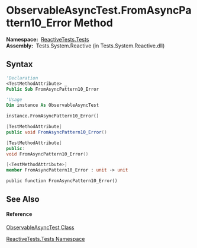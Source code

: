# ObservableAsyncTest.FromAsyncPattern10\_Error Method

**Namespace:**  [ReactiveTests.Tests](ReactiveTests.Tests\ReactiveTests.Tests.md)  
**Assembly:**  Tests.System.Reactive (in Tests.System.Reactive.dll)

## Syntax

```vb
'Declaration
<TestMethodAttribute> _
Public Sub FromAsyncPattern10_Error
```

```vb
'Usage
Dim instance As ObservableAsyncTest

instance.FromAsyncPattern10_Error()
```

```csharp
[TestMethodAttribute]
public void FromAsyncPattern10_Error()
```

```c++
[TestMethodAttribute]
public:
void FromAsyncPattern10_Error()
```

```fsharp
[<TestMethodAttribute>]
member FromAsyncPattern10_Error : unit -> unit 
```

```jscript
public function FromAsyncPattern10_Error()
```

## See Also

#### Reference

[ObservableAsyncTest Class](ObservableAsyncTest\ObservableAsyncTest.md)

[ReactiveTests.Tests Namespace](ReactiveTests.Tests\ReactiveTests.Tests.md)




